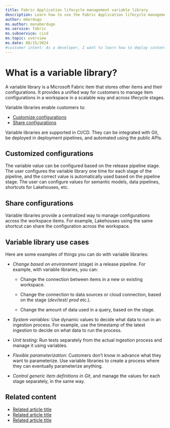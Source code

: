 ```yaml
---
title: Fabric Application lifecycle management variable library
description: Learn how to use the Fabric Application lifecycle management (ALM) variable library tool to customize your stages.
author: mberdugo
ms.author: monaberdugo
ms.service: fabric
ms.subservice: cicd
ms.topic: overview
ms.date: 08/15/2024
#customer intent: As a developer, I want to learn how to deploy content to an empty or nonempty stage using the Fabric Application lifecycle management (ALM) deployment pipeline tool so that I can manage my content lifecycle.
---
```


# What is a variable library?

A variable library is a Microsoft Fabric item that stores other items and their configurations. It provides a unified way for customers to manage item configurations in a workspace in a scalable way and across lifecycle stages.

Variable libraries enable customers to:

* [Customize configurations](#customized-configurations)
* [Share configurations](#share-configurations) 

Variable libraries are supported in CI/CD. They can be integrated with Git, be deployed in deployment pipelines, and automated using the public APIs.

## Customized configurations

The variable value can be configured based on the release pipeline stage. The user configures the variable library one time for each stage of the pipeline, and the correct value is automatically used based on the pipeline stage. The user can configure values for semantic models, data pipelines, shortcuts for Lakehouses, etc.

## Share configurations

Variable libraries provide a centralized way to manage configurations across the workspace items. For example, Lakehouses using the same shortcut can share the configuration across the workspace.

## Variable library use cases

Here are some examples of things you can do with variable libraries:

* *Change based on environment* (stage) in a release pipeline. For example, with variable libraries, you can:

  * Change the connection between items in a new or existing workspace.

  * Change the connection to data sources or cloud connection, based on the stage (*dev*/*test*/ *prod* etc.).  

  * Change the amount of data used in a query, based on the stage.

* *System variables*: Use dynamic values to decide what data to run in an ingestion process. For example, use the timestamp of the latest ingestion to decide on what data to run the process.

* *Unit testing*: Run tests separately from the actual ingestion process and manage it using variables.

* *Flexible parameterization*: Customers don’t know in advance what they want to parameterize. Use variable libraries to create a process where they can eventually parameterize anything.

* *Control generic item definitions in Git*, and manage the values for each stage separately, in the same way.  

<!--- * *Secrets*: customers want to manage credentials and secrets in a similar way, just with additional guardrails. --->

## Related content

* [Related article title](link.md)
* [Related article title](link.md)
* [Related article title](link.md)
